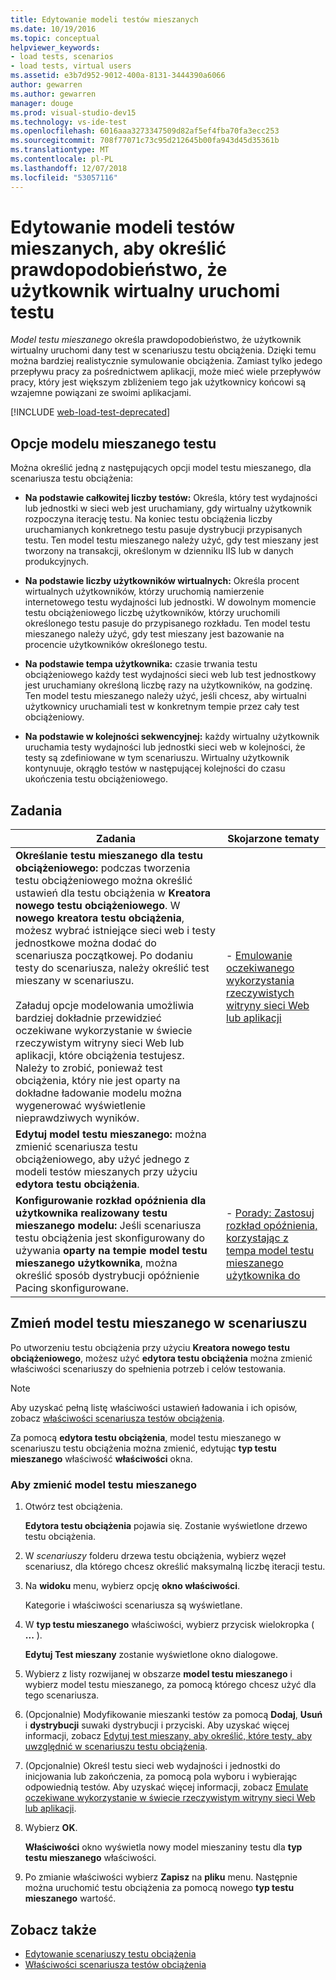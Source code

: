 ```yaml
---
title: Edytowanie modeli testów mieszanych
ms.date: 10/19/2016
ms.topic: conceptual
helpviewer_keywords:
- load tests, scenarios
- load tests, virtual users
ms.assetid: e3b7d952-9012-400a-8131-3444390a6066
author: gewarren
ms.author: gewarren
manager: douge
ms.prod: visual-studio-dev15
ms.technology: vs-ide-test
ms.openlocfilehash: 6016aaa3273347509d82af5ef4fba70fa3ecc253
ms.sourcegitcommit: 708f77071c73c95d212645b00fa943d45d35361b
ms.translationtype: MT
ms.contentlocale: pl-PL
ms.lasthandoff: 12/07/2018
ms.locfileid: "53057116"
---
```

# <a name="edit-test-mix-models-to-specify-the-probability-of-a-virtual-user-running-a-test"></a>Edytowanie modeli testów mieszanych, aby określić prawdopodobieństwo, że użytkownik wirtualny uruchomi testu

*Model testu mieszanego* określa prawdopodobieństwo, że użytkownik wirtualny uruchomi dany test w scenariuszu testu obciążenia. Dzięki temu można bardziej realistycznie symulowanie obciążenia. Zamiast tylko jedego przepływu pracy za pośrednictwem aplikacji, może mieć wiele przepływów pracy, który jest większym zbliżeniem tego jak użytkownicy końcowi są wzajemne powiązani ze swoimi aplikacjami.

[!INCLUDE [web-load-test-deprecated](includes/web-load-test-deprecated.md)]

## <a name="test-mix-model-options"></a>Opcje modelu mieszanego testu

Można określić jedną z następujących opcji model testu mieszanego, dla scenariusza testu obciążenia:

-   **Na podstawie całkowitej liczby testów:** Określa, który test wydajności lub jednostki w sieci web jest uruchamiany, gdy wirtualny użytkownik rozpoczyna iterację testu. Na koniec testu obciążenia liczby uruchamianych konkretnego testu pasuje dystrybucji przypisanych testu. Ten model testu mieszanego należy użyć, gdy test mieszany jest tworzony na transakcji, określonym w dzienniku IIS lub w danych produkcyjnych.

-   **Na podstawie liczby użytkowników wirtualnych:** Określa procent wirtualnych użytkowników, którzy uruchomią namierzenie internetowego testu wydajności lub jednostki. W dowolnym momencie testu obciążeniowego liczbę użytkowników, którzy uruchomili określonego testu pasuje do przypisanego rozkładu. Ten model testu mieszanego należy użyć, gdy test mieszany jest bazowanie na procencie użytkowników określonego testu.

-   **Na podstawie tempa użytkownika:** czasie trwania testu obciążeniowego każdy test wydajności sieci web lub test jednostkowy jest uruchamiany określoną liczbę razy na użytkowników, na godzinę. Ten model testu mieszanego należy użyć, jeśli chcesz, aby wirtualni użytkownicy uruchamiali test w konkretnym tempie przez cały test obciążeniowy.

-   **Na podstawie w kolejności sekwencyjnej:** każdy wirtualny użytkownik uruchamia testy wydajności lub jednostki sieci web w kolejności, że testy są zdefiniowane w tym scenariuszu. Wirtualny użytkownik kontynuuje, okrągło testów w następującej kolejności do czasu ukończenia testu obciążeniowego.

## <a name="tasks"></a>Zadania

|Zadania|Skojarzone tematy|
|-|-----------------------|
|**Określanie testu mieszanego dla testu obciążeniowego:** podczas tworzenia testu obciążeniowego można określić ustawień dla testu obciążenia w **Kreatora nowego testu obciążeniowego**. W **nowego kreatora testu obciążenia**, możesz wybrać istniejące sieci web i testy jednostkowe można dodać do scenariusza początkowej. Po dodaniu testy do scenariusza, należy określić test mieszany w scenariuszu.<br /><br /> Załaduj opcje modelowania umożliwia bardziej dokładnie przewidzieć oczekiwane wykorzystanie w świecie rzeczywistym witryny sieci Web lub aplikacji, które obciążenia testujesz. Należy to zrobić, ponieważ test obciążenia, który nie jest oparty na dokładne ładowanie modelu można wygenerować wyświetlenie nieprawdziwych wyników.|-   [Emulowanie oczekiwanego wykorzystania rzeczywistych witryny sieci Web lub aplikacji](../test/emulate-real-world-usage-of-a-web-site-in-a-load-test-using-test-mix-models.md)|
|**Edytuj model testu mieszanego:** można zmienić scenariusza testu obciążeniowego, aby użyć jednego z modeli testów mieszanych przy użyciu **edytora testu obciążenia**.||
|**Konfigurowanie rozkład opóźnienia dla użytkownika realizowany testu mieszanego modelu:** Jeśli scenariusza testu obciążenia jest skonfigurowany do używania **oparty na tempie model testu mieszanego użytkownika**, można określić sposób dystrybucji opóźnienie Pacing skonfigurowane.|-   [Porady: Zastosuj rozkład opóźnienia, korzystając z tempa model testu mieszanego użytkownika do](../test/how-to-apply-distribution-to-pacing-delay-when-using-a-user-pace-test-mix-model.md)|

## <a name="change-the-test-mix-model-in-a-scenario"></a>Zmień model testu mieszanego w scenariuszu

Po utworzeniu testu obciążenia przy użyciu **Kreatora nowego testu obciążeniowego**, możesz użyć **edytora testu obciążenia** można zmienić właściwości scenariuszy do spełnienia potrzeb i celów testowania.

> [!NOTE]
> Aby uzyskać pełną listę właściwości ustawień ładowania i ich opisów, zobacz [właściwości scenariusza testów obciążenia](../test/load-test-scenario-properties.md).

Za pomocą **edytora testu obciążenia**, model testu mieszanego w scenariuszu testu obciążenia można zmienić, edytując **typ testu mieszanego** właściwość **właściwości** okna.

### <a name="to-change-the-test-mix-model"></a>Aby zmienić model testu mieszanego

1.  Otwórz test obciążenia.

     **Edytora testu obciążenia** pojawia się. Zostanie wyświetlone drzewo testu obciążenia.

2.  W *scenariuszy* folderu drzewa testu obciążenia, wybierz węzeł scenariusz, dla którego chcesz określić maksymalną liczbę iteracji testu.

3.  Na **widoku** menu, wybierz opcję **okno właściwości**.

     Kategorie i właściwości scenariusza są wyświetlane.

4.  W **typ testu mieszanego** właściwości, wybierz przycisk wielokropka ( **...** ).

     **Edytuj Test mieszany** zostanie wyświetlone okno dialogowe.

5.  Wybierz z listy rozwijanej w obszarze **model testu mieszanego** i wybierz model testu mieszanego, za pomocą którego chcesz użyć dla tego scenariusza.

6.  (Opcjonalnie) Modyfikowanie mieszanki testów za pomocą **Dodaj**, **Usuń** i **dystrybucji** suwaki dystrybucji i przyciski. Aby uzyskać więcej informacji, zobacz [Edytuj test mieszany, aby określić, które testy, aby uwzględnić w scenariuszu testu obciążenia](../test/edit-the-test-mix-to-specify-which-web-browsers-types-in-a-load-test-scenario.md).

7.  (Opcjonalnie) Określ testu sieci web wydajności i jednostki do inicjowania lub zakończenia, za pomocą pola wyboru i wybierając odpowiednią testów. Aby uzyskać więcej informacji, zobacz [Emulate oczekiwane wykorzystanie w świecie rzeczywistym witryny sieci Web lub aplikacji](../test/emulate-real-world-usage-of-a-web-site-in-a-load-test-using-test-mix-models.md).

8.  Wybierz **OK**.

     **Właściwości** okno wyświetla nowy model mieszaniny testu dla **typ testu mieszanego** właściwości.

9. Po zmianie właściwości wybierz **Zapisz** na **pliku** menu. Następnie można uruchomić testu obciążenia za pomocą nowego **typ testu mieszanego** wartość.

## <a name="see-also"></a>Zobacz także

- [Edytowanie scenariuszy testu obciążenia](../test/edit-load-test-scenarios.md)
- [Właściwości scenariusza testów obciążenia](../test/load-test-scenario-properties.md)